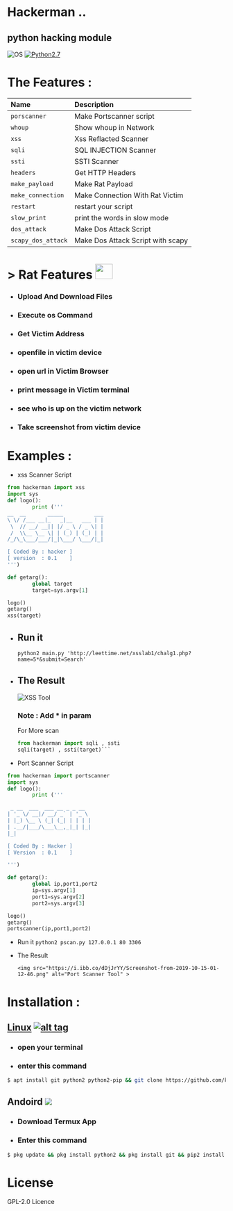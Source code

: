 # Hackerman .. 

## python hacking module

![OS](https://img.shields.io/badge/Support%20-Linux%20|%20Termux-yellowgreen.svg?style=flat-square) [![Python2.7](https://img.shields.io/badge/Python-2.7-green.svg?style=flat-square)](https://www.python.org/downloads/release/python-2714/)


# The Features :

| Name              | Description                   |
| :-------------    | :-------------                |
| `porscanner`      | Make Portscanner script       |
| `whoup`           | Show whoup in Network         |
| `xss`             | Xss Reflacted Scanner         |
| `sqli`            | SQL INJECTION Scanner          |
| `ssti`            | SSTI Scanner                  |
| `headers`         | Get HTTP Headers              |
| `make_payload`    | Make Rat Payload              |
| `make_connection` | Make Connection With Rat Victim   |
| `restart`         | restart your script           |
| `slow_print`      | print the words in slow mode     |
| `dos_attack`      | Make Dos Attack Script        |
| `scapy_dos_attack`| Make Dos Attack Script with scapy         |


# > Rat Features <img src="https://img.icons8.com/cotton/64/000000/hacking.png" width="40" height="35">

- ### Upload And Download Files
- ### Execute os Command
- ### Get Victim Address
- ### openfile in victim device
- ### open url in Victim Browser
- ### print message in Victim terminal
- ### see who is up on the victim network
- ### Take screenshot from victim device


# Examples :
- xss Scanner Script 
```python
from hackerman import xss
import sys
def logo():
        print ('''
__  __       _____          ___
\ \/ /___ __|_   _|__   ___ | |
 \  // __/ __|| |/ _ \ / _ \| |
 /  \\__ \__ \| | (_) | (_) | |
/_/\_\___/___/|_|\___/ \___/|_|

[ Coded By : hacker ]
[ version  : 0.1    ]
''')

def getarg():
        global target
        target=sys.argv[1]

logo()
getarg()
xss(target)
```
  - ## Run it 
     ```python2 main.py 'http://leettime.net/xsslab1/chalg1.php?name=5*&submit=Search' ```
  - ## The Result 
     <img src="https://i.ibb.co/SnrP8SL/Screenshot-from-2019-10-15-00-58-45.png" alt="XSS Tool">
     
     ### Note : Add * in param
     For More scan 
     ```python
     from hackerman import sqli , ssti
     sqli(target) , ssti(target)```

- Port Scanner Script
```python
from hackerman import portscanner
import sys
def logo():
        print ('''

 _ __  ___  ___ __ _ _ __  
| '_ \/ __|/ __/ _` | '_ \ 
| |_) \__ \ (_| (_| | | | |
| .__/|___/\___\__,_|_| |_|
|_|

[ Coded By : Hacker ]
[ Version  : 0.1    ]

''')

def getarg():
        global ip,port1,port2
        ip=sys.argv[1]
        port1=sys.argv[2]
        port2=sys.argv[3]

logo()
getarg()
portscanner(ip,port1,port2)
```

- Run it 
     ````python2 pscan.py 127.0.0.1 80 3306 ````
     
- The Result 

      <img src="https://i.ibb.co/dDjJrYY/Screenshot-from-2019-10-15-01-12-46.png" alt="Port Scanner Tool" >
# Installation :

## [Linux](https://wikipedia.org/wiki/Linux) [![alt tag](http://icons.iconarchive.com/icons/dakirby309/simply-styled/32/OS-Linux-icon.png)](https://fr.wikipedia.org/wiki/Linux)

- ### open your terminal
- ### enter this command
```bash
$ apt install git python2 python2-pip && git clone https://github.com/knassar702/hackerman && cd hackerman && pip2 install -r requirements.txt && python2 setup.py install && echo "from hackerman import slow_print;slow_print('Welcome in Hackerman module .. Good luck :) ..',1)" > first.py && python2 first.py
```

## Andoird <img src="https://img.icons8.com/clouds/100/000000/android-os.png">

- ### Download Termux App
- ### Enter this command
```bash
$ pkg update && pkg install python2 && pkg install git && pip2 install -r requirements.txt && python2 setup.py install && echo "from hackerman import slow_print;slow_print('Welcome in Hackerman module .. Good luck :) ..',1)" > first.py && python2 first.py
```

# License

GPL-2.0 Licence
